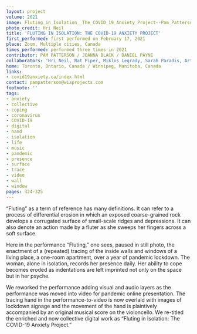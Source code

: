 ```yaml
---
layout: project
volume: 2021
image: Fluting_in_Isolation__The_COVID_19_Anxiety_Project--Pam_Patterson__Joanna_Black__Daniel_Payne.jpg
photo_credit: Hri Neil
title: 'FLUTING IN ISOLATION: THE COVID-19 ANXIETY PROJECT'
first_performed: first performed on February 17, 2021
place: Zoom, Multiple cities, Canada
times_performed: performed three times in 2021
contributor: PAM PATTERSON / JOANNA BLACK / DANIEL PAYNE
collaborators: 'Hri Neil, Nat Piper, Miklos Legrady, Sarah Paradis, Artur Kivilaht '
home: Toronto, Ontario, Canada / Winnipeg, Manitoba, Canada
links:
- covid19anxiety.ca/index.html
contact: pampatterson@wiaprojects.com
footnote: ''
tags:
- anxiety
- collective
- coping
- coronavirus
- COVID-19
- digital
- hand
- isolation
- life
- music
- pandemic
- presence
- surface
- trace
- video
- wall
- window
pages: 324-325
---
```


“Fluting” as a term of reference has many definitions. It can refer to a process of differential erosion in which an exposed coarse-grained rock develops a corrugated surface of small-scale ridges and depressions. It can also denote an action made by a fluter as she sweeps her fingers across a soft surface. 

Here in the performance “Fluting,” one sees, paused in still photo, the enactment of a (repeated) tracing of the inside walls and windows of a living place, a one-room apartment, over a year of pandemic lockdown. The woman, alone in isolation, records her presence daily. Her ability to cope becomes eroded as indentations are left imprinted not only on the space but in her psyche. 

We reworked the performance adding visual and audio layers as the performance was moved into video for pandemic online presentation. The tracing hand in the performance-to-video is now overlaid with images of lockdown signage and the movement of the hand is plaintively accompanied by an original musical score on the violoncello. We re-titled the enriched and now collective digital work as “Fluting in Isolation: The COVID-19 Anxiety Project.”